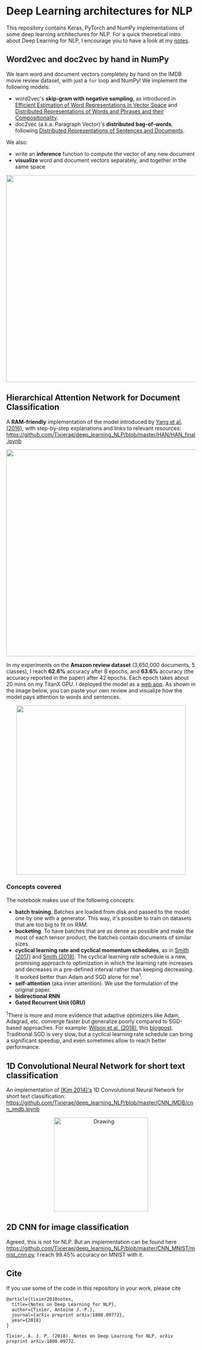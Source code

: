 # Deep Learning architectures for NLP

This repository contains Keras, PyTorch and NumPy implementations of some deep learning architectures for NLP. For a quick theoretical intro about Deep Learning for NLP, I encourage you to have a look at my [notes](https://arxiv.org/pdf/1808.09772.pdf).

## Word2vec and doc2vec by hand in NumPy

We learn word and document vectors completely by hand on the IMDB movie review dataset, with just a `for` loop and NumPy! We implement the following models:
* word2vec's **skip-gram with negative sampling**, as introduced in [Efficient Estimation of Word Representations in Vector Space](https://arxiv.org/pdf/1301.3781.pdf) and [Distributed Representations of Words and Phrases and their Compositionality](https://arxiv.org/pdf/1310.4546.pdf).
* doc2vec (a.k.a. Paragraph Vector)'s **distributed bag-of-words**, following [Distributed Representations of Sentences and Documents](https://arxiv.org/pdf/1405.4053.pdf).

We also:

* write an **inference** function to compute the vector of any new document
* **visualize** word and document vectors separately, and together in the same space

<p align="center">
<img src="https://raw.githubusercontent.com/Tixierae/deep_learning_NLP/blob/master/skipgram/images/doc2vec_readme.png" alt="" width="550"/>
</p>

## Hierarchical Attention Network for Document Classification
A **RAM-friendly** implementation of the model introduced by [Yang et al. (2016)](http://www.aclweb.org/anthology/N16-1174), with step-by-step explanations and links to relevant resources: https://github.com/Tixierae/deep_learning_NLP/blob/master/HAN/HAN_final.ipynb

<p align="center">
<img src="https://raw.githubusercontent.com/Tixierae/deep_learning_NLP/master/HAN/han_architecture_illustration_small.bmp" alt="" width="550"/>
</p>

In my experiments on the **Amazon review dataset** (3,650,000 documents, 5 classes), I reach **62.6%** accuracy after 8 epochs, and **63.6%** accuracy (the accuracy reported in the paper) after 42 epochs. Each epoch takes about 20 mins on my TitanX GPU. I deployed the model as a [web app](https://safetyapp.shinyapps.io/DNLPvis/). As shown in the image below, you can paste your own review and visualize how the model pays attention to words and sentences.

<p align="center">
<a href="https://safetyapp.shinyapps.io/DNLPvis/" target="_blank">
<img src="https://raw.githubusercontent.com/Tixierae/deep_learning_NLP/master/HAN/dnlpvis_app_illustration_new.bmp" alt="" width="450"/></a>
</p>

### Concepts covered
The notebook makes use of the following concepts:

- **batch training**. Batches are loaded from disk and passed to the model one by one with a generator. This way, it's possible to train on datasets that are too big to fit on RAM. 
- **bucketing**. To have batches that are as dense as possible and make the most of each tensor product, the batches contain documents of similar sizes.
- **cyclical learning rate and cyclical momentum schedules**, as in [Smith (2017)](https://arxiv.org/pdf/1506.01186.pdf) and [Smith (2018)](https://arxiv.org/pdf/1803.09820.pdf). The cyclical learning rate schedule is a new, promising approach to optimization in which the learning rate increases and decreases in a pre-defined interval rather than keeping decreasing. It worked better than Adam and SGD alone for me<sup>1</sup>.
- **self-attention** (aka inner attention). We use the formulation of the original paper.
- **bidirectional RNN**
- **Gated Recurrent Unit (GRU)** 

<sup>1</sup>There is more and more evidence that adaptive optimizers like Adam, Adagrad, etc. converge faster but generalize poorly compared to SGD-based approaches. For example: [Wilson et al. (2018)](https://arxiv.org/pdf/1705.08292.pdf), this [blogpost]( https://shaoanlu.wordpress.com/2017/05/29/sgd-all-which-one-is-the-best-optimizer-dogs-vs-cats-toy-experiment/). Traditional SGD is very slow, but a cyclical learning rate schedule can bring a significant speedup, and even sometimes allow to reach better performance.

## 1D Convolutional Neural Network for short text classification
An implementation of [(Kim 2014)'s](https://arxiv.org/abs/1408.5882) 1D Convolutional Neural Network for short text classification: https://github.com/Tixierae/deep_learning_NLP/blob/master/CNN_IMDB/cnn_imdb.ipynb 

<p align="center">
<img src="https://github.com/Tixierae/deep_learning_NLP/blob/master/CNN_IMDB/cnn_illustration.png" alt="Drawing" style="width: 250px;"/>
</p>

## 2D CNN for image classification
Agreed, this is not for NLP. But an implementation can be found here https://github.com/Tixierae/deep_learning_NLP/blob/master/CNN_MNIST/mnist_cnn.py. I reach 99.45% accuracy on MNIST with it.

## Cite
If you use some of the code in this repository in your work, please cite
```
@article{tixier2018notes,
  title={Notes on Deep Learning for NLP},
  author={Tixier, Antoine J.-P.},
  journal={arXiv preprint arXiv:1808.09772},
  year={2018}
}
```

```
Tixier, A. J. P. (2018). Notes on Deep Learning for NLP. arXiv preprint arXiv:1808.09772.
```